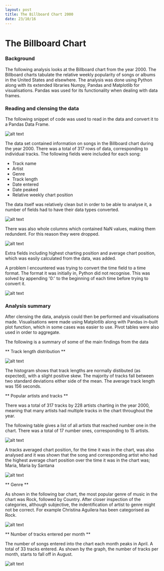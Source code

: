 ```yaml
---
layout: post
title: The Billboard Chart 2000
date: 23/10/16
---
```


# The Billboard Chart

### Background

The following analysis looks at the Billboard chart from the year 2000. The Billboard charts tabulate the relative weekly popularity of songs or albums in the United States and elsewhere. The analysis was done using Python along with its extended libraries Numpy, Pandas and Matplotlib for visualisations. Pandas was used for its functionality when dealing with data frames.


### Reading and clensing the data

The following snippet of code was used to read in the data and convert it to a Pandas Data Frame. 

![alt text](https://lh3.googleusercontent.com/0CZa74ArBx-AZdCGL6UvZOTP2wWNOaSOUMfl0UmBp8YR8lPVfgoK69yuJYqHbsgGgFOruZNqlmfzsNgBnPbcey1MeVJ7WWlwbzozfi9jjax8lMK692u7pjeK1mq4WxlkYy3eiVXtZaiN4Y9hqPX0DpSpmooZrin0aIYNkCY92CSoDVSyJfQcxWtXttRsPt6tTcXBTbGAhtMCfjLvi-AHcAAH1nhZfdd8pK29KEa12Qhq8geA8ERyzlSozMP2fs2E6_3mABDnkPpTBmzhpXERIqPIK2LLtp_W61wvnw8IH278hp1KTC167P9oe2cieK7MUusVaScdkHytZ3YjNvQDtQzzDUeqlwMNNzcd7zY27Ufnqwy8eIWPBzqyQXT6BSq5q0UClhQpARnzpMSieCPqXImjW3GFYcd_Jas3wJfUeWb2ivlOH8IBdi2lqhVxYYhlBdwQUwbO4gB-8qS9VfVg20Vp0xcQQb7GOXVq2mCh4uwOrdGMVZ4vrtjp1jVmJa-9YNtPVK4-8olQP1rzlU7iCAsHC8n66p1VUDVfl3b5j9iyf5pMj9IUQy-4ouIXcxPQ21lmYegD=w1280-h699-k)

The data set contained information on songs in the Billboard chart during the year 2000. There was a total of 317 rows of data, corresponding to individual tracks. The following fields were included for each song:

- Track name
- Artist
- Genre
- Track length 
- Date entered
- Date peaked
- Relative weekly chart position 

The data itself was relatively clean but in order to be able to analyse it, a number of fields had to have their data types converted. 

![alt text](https://lh3.googleusercontent.com/5OZkJK4RhYubCjBfWzWjjdWSlXGjBUYD8odtxe0UgQSIxHqSPJFtdKEPFQPWuvqR4Qi_c7Xv7J8iY1q5xFOFAXhXP2RmQK1cXecmYE51UgYlIXZerw_OqnAnRlAzvUx1Tqnnhie6I_-fcLpCIdObVsP-q5vVS6Vcm28jAsdiKjeA8w_LMmeuQ7e3WWIK_-XUsVX-7WlBpnHrffyuX87NODT6AfePe1bZUkTYg44LGbbZI4wIZqcBDVyauPHqp-HdvGAlCt6rG4UiZF8sW8AKbEdhGBQFlD4Kw8G3TYv8mTkFNqqjTNPSsYGUEzgU_kvR93_J3roLcXU3Ep5jK0HiBhpMizSP48ZovzP1qqz79Kuetb4kAMlAx5q8AsfDjFHP3OspZ4sBe7AQPqBworrfYLGHsf9IJ91ze43gFKydgyu4Y8mVQJqPHkcaQgrgoyhRLAZn0mrF-jt9JX2hBglJU_cSkVOfkj0ww4OQb7Q00Y2jPKP80Mvt5BxzCUdjB8gokZS9TOeybQQsRRLadZSoeUunPG26WhJS3uxEvnu0AMTiKMTkWhRza9Oh7ngfFTfUFl2OtMYv=w1280-h699-k)

There was also whole columns which contained NaN values, making them redundent. For this reason they were dropped.

![alt text](https://lh3.googleusercontent.com/ZJ8R3YzBIY2kuXZgtYJ6Yp7dJd-ZdrVtiP0zWjMAy_VXfftJbBOwcagug8gXHeZmMQg1iYltEpO9RGvM4c2urrIll6gRNlOECZCFtvXvxMuu-y1dPrNRSqE6-nCJe9rQ5m2WOCMmrAqHh29GyktWUXeBjwlB44uJtR-aeHZzAGwJPNaVuRfXlm6ySGcdHq8Xwo2ijx1DaLg1kUXxmRv4i3v-o-1beclburoqUDfHMBXhmT6_A43nlkZ-msqAGC5BkpL9yNUUliiGGcQrvG-rcarA9N6O83gcyw5zkFpl9pkRjs1JOh8tjsh9z9yrBNFy51WnEObXgMmrq8eiZWvZL7E-q2agsgbIyq3TJ0X1hnDpzaCuvIdCYyrXTc9-Ryjh42Rft9MjyfSrRiytvPEFTdzmrWUkXct3fAlO3fUjQGo1N-IiDRfBF6Lqb1Kd_wzqVbY-vaSN67V6ha0CFRmqhmhYyZZJsHLcxJAF5x6w3xtpY-WSSO-5TKyaUbnyMwhYfB-rLJxl39G2s6MeIp2M38xZGSE_HASgG6RrGyZN_5Lf3r2FXrk6hqVrpnfKmlUQKItDeA-0=w1280-h699-k)

Extra fields including highest charting position and average chart position, which was easily calculated from the data, was added.

A problem I encountered was trying to convert the time field to a time format. The format it was initially in, Python did not recognise. This was solved by appending '0:' to the beginning of each time before trying to convert it.

![alt text](https://lh3.googleusercontent.com/lNwwYnLQnss_vfiLh5uCVwD8G48W4Yyx2nGXgSShJgxD1lHlShEU9T0SQcWNHGMNe-6_cPy44wwbfxKjvb6hjQ_DmNq6-Dj79oFHO-vjEQ7Q-FMEgeIuJrWseK6TnB9s6HwlRmCZ3auw0nVYJY5QvgCXhRMKLGUSV7z7Iwm6KK9ZKWv344EvVHC0jOdeHAyNH3jm7UEaYcQnZpqw30zugISseLBxHI5g6OV5Bl6gPUBBZv-R4jtyuZa3PO7QddLkayZk-S_EC2iS-47ZZ-Lv_MdrJRGiHrcs0udEL5voUGQLj-FFRJMRES0EA58s2tJ3_RpIHCoqaYX-RAxRIeN03mAmAEHPfCsNojrhFp9XE_mozzguRB_mIsdLqY_KWR9KRJGEDLzLv6c1pXyCIatEpFlEAWM7iK32QzLONCuLDz4qnnGS8qUvmyKzLC0-7zIBu9uesc5hK7R9IXtFe26TVm2XwfKzzJmgASoZS1zS9AtFkK-tWaPASKlKIYj46m_OjjSxsayJDcNWmN-MQ483AURSEaD_khca-i2CdnFfC2J1iy6BsKW8H_UQnWcZek0FCcksufOm=w1280-h699-k)

### Analysis summary

After clensing the data, analysis could then be performed and visualisations made. Visualisations were made using Matplotlib along with Pandas in-built plot function, which in some cases was easier to use. Pivot tables were also used in order to aggregate.

The following is a summary of some of the main findings from the data


** Track length distribution **

![alt text](https://lh4.googleusercontent.com/WIn878TgzJyKYEYb189OaOwmZH3-yoQP5GY_kgmDnGF-rVsK91Z4ejZKqSbMpYmnC1c-6Mps=w1240-h712)

The histogram shows that track lengths are normally distibuted (as expected), with a slight positive skew. The majority of tracks fall between two standard deviations either side of the mean. The average track length was 156 seconds.

** Popular artists and tracks **

There was a total of 317 tracks by 228 artists charting in the year 2000, meaning that many artists had multiple tracks in the chart throughout the year.

The following table gives a list of all artists that reached number one in the chart. There was a total of 17 number ones, corresponding to 15 artists.

![alt text](https://lh3.googleusercontent.com/3rvFq5hoPQDHBa5nzdh_09QO_coUOewQirVIyCHaXKl4I3oXbm65CbUmeYzdHfaMJ08zvpk-w54nVI0-NONGZ5_Y60UOyyPxSfzvuOvUHnWLn7Xum4EVoNIX5n-TY_sRFnY6yuEziovOlzD_i1epjXunCNqcjVkTsXxWc9cUWY-DEiV5qhAanyGPiRv3muSD3H-U1SXKG0p_SUo1tkJosj1P0LT_3qAWe3QlC_EarNqAC3OhfGqHuCooXq8kiecvNDv4I6FV-2Z_D_b3iVIOyJG9CidMUDoBJT-Z55H1fDrPt_Tq2uFADfSeb9Yobv9DrIF8MOcK7FDxwjhuw-9Rcz95Rr533cCu9CAIKSbTvYiRrhCGIQREC59fD9FJ5l7Lwq9_JsgGtd3A1EXylXrak9zHykhkZfu0b67eSJ1PDdUICdKs6NzIrT45t7FF7DL5ILNAYqQSAWB-rO3Au2bq9Osoc4-iv1UIiR2Py8ylffwZJHjjekdOvOxOfPpKv-yaGOYfZA6V7IqRB1YlZUYsvud_fMN9-uzuNyRoViD1vfIb0ZLoxcRyBut1hwdA9fv32usjo7ub=w1280-h699-k)

A tracks averaged chart position, for the time it was in the chart, was also analysed and it was shown that the song and corresponding artist who had the highest average chart position over the time it was in the chart was; Maria, Maria by Santana

![alt text](https://lh3.googleusercontent.com/_Y3Mv-wi1mGiOvvDKHhU27I7S_oSgaT1wkZekyCr-W5bWrqgOUGYBFJgRJJyg1pHJV4S3nlmJ8ATu87VEoB7MyLHocFLOTEZiWRnpD8bDuthJjRrDwVAWu-wpqWxGjbsH8qrzdOVwydXK1uqW0CE2hCxH36Y7vU1vA2k2WLGAzuSCTU0tyH5t6VrKC0_hSRTPNjIJt4TK6FzdmrP3eDFjuxC94oseqQvgyOszBVUnifD60AVUysKua4snA1_K0ELB-nQXoLZ1cII4Ekk9Cm5dFiDCTrht_h6shCp3bNxRytRu_staiZqikE1a2HgVGhALlwvI9_wHDpZ9fsG_x-y0l7EnXmcA-jZ22q8kYqGuQqDQHhMdKDzOjEOk8uYle6d4b4d7LZXF3O1bvX7jusn-xx2RKVpB006bPiP5LjiGe4AxMl_s_cyOve_8bHXctc0w0VEafpowPn-N7U3ETbiDGFXhKLlqKB9aWd7XomkYb3doV8qazTZJxhL6U28tm7XNA-xOLc0DGpYQ9ICM5PlGNn4S0b-4GTq4iPuSWtRI9ICZix_Zoz-NRRMeX9g-hKv8gP-0LE3=w1280-h699-k)

** Genre **

As shown in the following bar chart, the most popular genre of music in the chart was Rock, followed by Country. After closer inspection of the categories, although subjective, the indentification of artist to genre might not be correct. For example Christina Aguilera has been categorised as Rock.

![alt text](https://lh3.googleusercontent.com/pcw3junXL2gTwUcFJXXyEkaqwoMSAeMVOBRR1e61Kt_455Gl_DXLhaSTrPwUv2ZkJWj_-SecaTSa46_y5uJent1bvFrxQwq431N2qwCIE6c1AsUdLUH8CnKTU0HdUtgbl1KV26wxxnc2p0NZY6N943IwBHY02DPg2xX_SG2BsfCeaIxkGk6USiQuHG9dAJyTdQ11WoT4AGbY-Kkn7TRlHz2UpXzOaU91TtFB7dnyHwb1f6ckgkiq4zZYdytgkb0lgOOsXBZg8aYjeX4iGSl5i5h71V6kdXbbnG5xnnv7j97uiMyddYLS0-3QFlvoCnPsONoangP8T5gI9acPhvSSO-BbIWvtQrkjCR4k5iiGOksIRizYcApn8zLdCW9jcA3dcLYO4PsyoVKum-JkihwS1nM6bLF6T15-UU72kBxtMMkfFMuq-rueSK9X8t9t8Yw-3t1HM7Y-wgzmkUspV25hQ8BTuGEUSTSKhOmYwzKiyonQvrIsfjhqhSk6f7CFnIvesnzA8ArtWhp5o9uwRZ-U9DE23X7vUUZgNnDJSgN9laideL2zWRJAA7vmZTjoG7h_wloYTnDb=w1280-h699-k)


** Number of tracks entered per month **

The number of songs entered into the chart each month peaks in April. A total of 33 tracks entered. As shown by the graph, the number of tracks per month, starts to fall off in August.

![alt text](https://lh3.googleusercontent.com/fiZL3EOENUgDcFWCzKRCxQ4KH16N4kN76zeIjcuW2qfdgrnF3jlLLVPHkZze_d65ZGhKZewDwndoqUo4XKh0u9k8CKvQJQi0te4pU96WLrJ6H8C8SNry3Bz1DdND8nm5eenbJVudG9sjcJ7IzSPqambwIRRPY5mAIT4-8O3uZh3AOFckN-tFKS5f4bLtDEtDIIHgvTAHXAZQSblU5G-LF-xmYXyrv0BI9f_LDy_53w5-3Y1_q-x9e40wOzc2sTQuh67ckIkwQ70Sxg1YXEMR8JC3u1bcaoobKCuCgLliCOHLzQffOUETwW-U11phMQQ3zbEMzQd2PYzuuiEwbqf-SGn8729sSQmrkeYa3G-GipcZfEZmoeemFp3MCiDJsho4R9ARQoQoc90MHcVksaVTMs8-9yl-y7IBLhaOp4sJhCN-vhdMIUucS2xp45VrW7tLvkdzaownIvcMsW6IFPpvOFZ9LSGxckH33aT-w4WFEzwQpBZohJWjP80REzyctULqyKIxDUniE6pu65PHesSIYhWiM3h0uS1h346t9eo1gosIdPxLWIg8AG7rBOJJX7wG3Udd62kg=w1280-h699-k)

